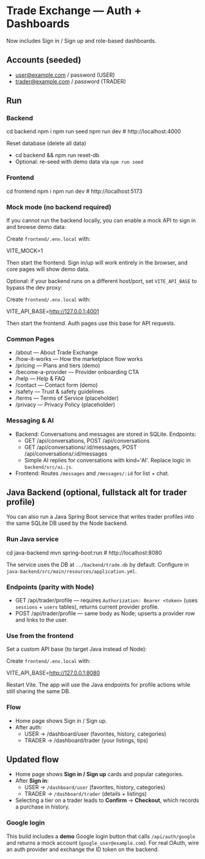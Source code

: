 # Trade Exchange — Auth + Dashboards
Now includes Sign in / Sign up and role-based dashboards.

## Accounts (seeded)
- user@example.com / password (USER)
- trader@example.com / password (TRADER)

## Run
### Backend
cd backend
npm i
npm run seed
npm run dev   # http://localhost:4000

Reset database (delete all data)
- cd backend && npm run reset-db
- Optional: re-seed with demo data via `npm run seed`

### Frontend
cd frontend
npm i
npm run dev   # http://localhost:5173

### Mock mode (no backend required)
If you cannot run the backend locally, you can enable a mock API to sign in and browse demo data:

Create `frontend/.env.local` with:

VITE_MOCK=1

Then start the frontend. Sign in/up will work entirely in the browser, and core pages will show demo data.

Optional: if your backend runs on a different host/port, set `VITE_API_BASE` to bypass the dev proxy:

Create `frontend/.env.local` with:

VITE_API_BASE=http://127.0.0.1:4001

Then start the frontend. Auth pages use this base for API requests.

### Common Pages
- /about — About Trade Exchange
- /how-it-works — How the marketplace flow works
- /pricing — Plans and tiers (demo)
- /become-a-provider — Provider onboarding CTA
- /help — Help & FAQ
- /contact — Contact form (demo)
- /safety — Trust & safety guidelines
- /terms — Terms of Service (placeholder)
- /privacy — Privacy Policy (placeholder)

### Messaging & AI
- Backend: Conversations and messages are stored in SQLite. Endpoints:
  - GET /api/conversations, POST /api/conversations
  - GET /api/conversations/:id/messages, POST /api/conversations/:id/messages
  - Simple AI replies for conversations with kind='AI'. Replace logic in `backend/src/ai.js`.
- Frontend: Routes `/messages` and `/messages/:id` for list + chat.

## Java Backend (optional, fullstack alt for trader profile)
You can also run a Java Spring Boot service that writes trader profiles into the same SQLite DB used by the Node backend.

### Run Java service
cd java-backend
mvn spring-boot:run   # http://localhost:8080

The service uses the DB at `../backend/trade.db` by default. Configure in `java-backend/src/main/resources/application.yml`.

### Endpoints (parity with Node)
- GET /api/trader/profile — requires `Authorization: Bearer <token>` (uses `sessions` + `users` tables), returns current provider profile.
- POST /api/trader/profile — same body as Node; upserts a provider row and links to the user.

### Use from the frontend
Set a custom API base (to target Java instead of Node):

Create `frontend/.env.local` with:

VITE_API_BASE=http://127.0.0.1:8080

Restart Vite. The app will use the Java endpoints for profile actions while still sharing the same DB.

### Flow
- Home page shows Sign in / Sign up.
- After auth:
  - USER → /dashboard/user (favorites, history, categories)
  - TRADER → /dashboard/trader (your listings, tips)


## Updated flow
- Home page shows **Sign in / Sign up** cards and popular categories.
- After **Sign in**:
  - USER → `/dashboard/user` (favorites, history, categories)
  - TRADER → `/dashboard/trader` (details + listings)
- Selecting a tier on a trader leads to **Confirm** → **Checkout**, which records a purchase in history.


### Google login
This build includes a **demo** Google login button that calls `/api/auth/google` and returns a mock account (`google_user@example.com`). For real OAuth, wire an auth provider and exchange the ID token on the backend.
